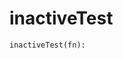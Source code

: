# <a id="Peeves.Peeves.TestUtils.inactiveTest">inactiveTest</a>



```python
inactiveTest(fn): 
```




